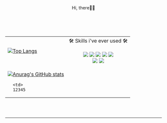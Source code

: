 <div align="center">  Hi, there👏👏</div>
<br/>
<br/>


 
 <br/>
 <br/>
 
 <table align="center">
  <tr>
   <td>
    
  [![Top Langs](https://github-readme-stats.vercel.app/api/top-langs/?username=wonstruckk)](https://github.com/wonstruckk/github-readme-stats)

   </td>
  <td>
   <div align="center">🛠 Skills i've ever used 🛠 
   </br>
      </br>
 
   <img src="https://img.shields.io/badge/React-61DAFB?style=flat-square&logo=react&logoColor=black"/>
   <img src="https://img.shields.io/badge/JavaScript-F7DF1E?style=flat-square&logo=javascript&logoColor=black"/>
   <img src="https://img.shields.io/badge/TypeScript-3178C6?style=flat-square&logo=typescript&logoColor=white"/>
   <img src="https://img.shields.io/badge/styled-components-DB7093?style=flat-square&logo=styled-components&logoColor=white"/>
   <img src="https://img.shields.io/badge/Redux-764ABC?style=flat-square&logo=redux&logoColor=white"/>
   </br>
   <img src="https://img.shields.io/badge/React Query-FF4154?style=flat-square&logo=react query&logoColor=white"/> 
 <img src="https://img.shields.io/badge/Figma-F24E1E?style=flat-square&logo=figma&logoColor=white"/> 
 </div>
   </td>
   
   <tr>
    <td>
      
 [![Anurag's GitHub stats](https://github-readme-stats.vercel.app/api?username=wonstruckk)](https://github.com/wonstruckk/github-readme-stats)
  
      <td>
      12345
     
 </tr>
 </table>
</div>
 

<br/>
<br/>


----------

<br/>
<br/>






<!--
**wonstruckk/wonstruckk** is a ✨ _special_ ✨ repository because its `README.md` (this file) appears on your GitHub profile.

Here are some ideas to get you started:

- 🔭 I’m currently working on ...
- 🌱 I’m currently learning ...
- 👯 I’m looking to collaborate on ...Cancel changes
- 🤔 I’m looking for help with ...
- 💬 Ask me about ...
- 📫 How to reach me: ...
- 😄 Pronouns: ...
- ⚡ Fun fact: ...
-->
